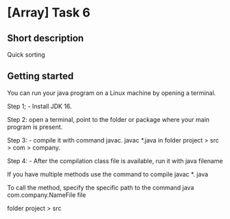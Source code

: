 # [Array] Task 6

## Short description 

Quick sorting

## Getting started

You can run your java program on a Linux machine by opening a terminal.

Step 1; - Install JDK 16.

Step 2: open a terminal, point to the folder or package where your main program is present.

Step 3: - compile it with command javac. javac *.java in folder project > src > com > company. 

Step 4: - After the compilation class file is available, run it with java filename

If you have multiple methods use the command to compile javac *. java

To call the method, specify the specific path to the command java com.company.NameFile file 
 
folder project > src
